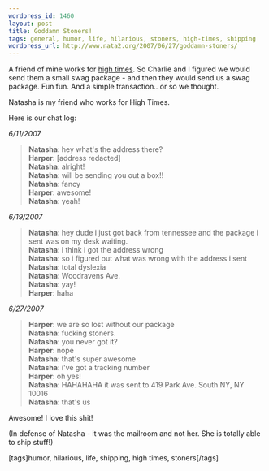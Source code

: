 ```yaml
--- 
wordpress_id: 1460
layout: post
title: Goddamn Stoners!
tags: general, humor, life, hilarious, stoners, high-times, shipping
wordpress_url: http://www.nata2.org/2007/06/27/goddamn-stoners/
---
```

<p>A friend of mine works for <a href="http://www.hightimes.com/ht/home/">high times</a>. So Charlie and I figured we would send them a small swag package - and then they would send us a swag package. Fun fun. And a simple transaction.. or so we thought.  <p>Natasha is my friend who works for High Times.  <p>Here is our chat log:  <p><em>6/11/2007 </em> <blockquote> <p><strong>Natasha</strong>: hey what's the address there?<br><strong>Harper</strong>: [address redacted]<br><strong>Natasha</strong>: alright!<br><strong>Natasha</strong>: will be sending you out a box!!<br><strong>Natasha</strong>: fancy<br><strong>Harper</strong>: awesome!<br><strong>Natasha</strong>: yeah!</p></blockquote> <p><em>6/19/2007</em>  <blockquote> <p><strong>Natasha</strong>: hey dude i just got back from tennessee and the package i<br>sent was on my desk waiting.<br><strong>Natasha</strong>: i think i got the address wrong<br><strong>Natasha</strong>: so i figured out what was wrong with the address i sent<br><strong>Natasha</strong>: total dyslexia<br><strong>Natasha</strong>: Woodravens Ave.<br><strong>Natasha</strong>: yay!<br><strong>Harper</strong>: haha</p></blockquote> <p><em>6/27/2007</em></p> <blockquote> <p><strong>Harper</strong>: we are so lost without our package<br><strong>Natasha</strong>: fucking stoners.<br><strong>Natasha</strong>: you never got it?<br><strong>Harper</strong>: nope<br><strong>Natasha</strong>: that's super awesome<br><strong>Natasha</strong>: i've got a tracking number<br><strong>Harper</strong>: oh yes!<br><strong>Natasha</strong>: HAHAHAHA it was sent to 419 Park Ave. South NY, NY 10016<br><strong>Natasha</strong>: that's us</p></blockquote> <p>Awesome! I love this shit! </p> <p>(In defense of Natasha - it was the mailroom and not her. She is totally able to ship stuff!)</p> <div class="wlWriterSmartContent" id="0767317B-992E-4b12-91E0-4F059A8CECA8:ab139160-9d1e-4c1b-917c-0ffe8eb4a932" contenteditable="false" style="padding-right: 0px; display: inline; padding-left: 0px; padding-bottom: 0px; margin: 0px; padding-top: 0px">[tags]humor, hilarious, life, shipping, high times, stoners[/tags]</div>
